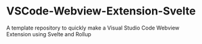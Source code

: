 # VSCode-Webview-Extension-Svelte

A template repository to quickly make a Visual Studio Code Webview Extension using Svelte and Rollup
